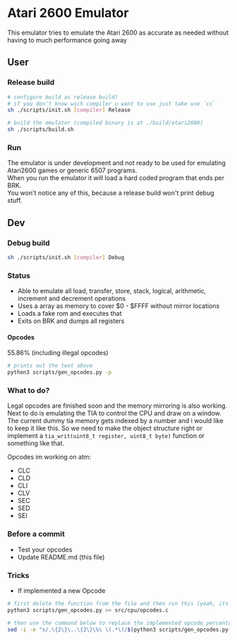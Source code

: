 # Atari 2600 Emulator

This emulator tries to emulate the Atari 2600 as accurate as needed without having to much performance going away


## User



### Release build

```sh
# configure build as release build)
# if you don't know wich compiler u want to use just take use `cc`
sh ./scripts/init.sh [compiler] Release

# build the emulator (compiled binary is at ./build/atari2600)
sh ./scripts/build.sh
```

### Run

The emulator is under development and not ready to be used for emulating Atari2600 games or generic 6507 programs. \
When you run the emulator it will load a hard coded program that ends per BRK. \
You won't notice any of this, because a release build won't print debug stuff.


## Dev



### Debug build

```sh
sh ./scripts/init.sh [compiler] Debug
```


### Status

- Able to emulate all load, transfer, store, stack, logical, arithmetic, increment and decrement operations
- Uses a array as memory to cover $0 - $FFFF without mirror locations
- Loads a fake rom and executes that
- Exits on BRK and dumps all registers


#### Opcodes

55.86% (including illegal opcodes)
```sh
# prints out the text above
python3 scripts/gen_opcodes.py -p
```


### What to do?

Legal opcodes are finished soon and the memory mirroring is also working. Next to do is emulating the TIA to
control the CPU and draw on a window.
The current dummy tia memory gets indexed by a number and i would like to keep it like this.
So we need to make the object structure right or implement a `tia_writ(uint8_t register, uint8_t byte)` function or something like that.

Opcodes im working on atm:
- CLC
- CLD
- CLI
- CLV
- SEC
- SED
- SEI


### Before a commit
- Test your opcodes
- Update README.md (this file)


### Tricks

- If implemented a new Opcode
```sh
# first delete the function from the file and then run this (yeah, its kinda shitty ik)
python3 scripts/gen_opcodes.py >> src/cpu/opcodes.c

# then use the command below to replace the implemented opcode percentage in the README
sed -i -e "s/.\{2\}\..\{2\}\%\ \(.*\)/$(python3 scripts/gen_opcodes.py -p)/" README.md
```


